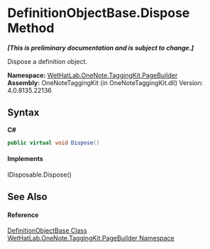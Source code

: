 # DefinitionObjectBase.Dispose Method 
 _**\[This is preliminary documentation and is subject to change.\]**_

Dispose a definition object.

**Namespace:**&nbsp;<a href="56352230-71f2-f4b7-63a8-983965663af5.md">WetHatLab.OneNote.TaggingKit.PageBuilder</a><br />**Assembly:**&nbsp;OneNoteTaggingKit (in OneNoteTaggingKit.dll) Version: 4.0.8135.22136

## Syntax

**C#**<br />
``` C#
public virtual void Dispose()
```


#### Implements
IDisposable.Dispose()<br />

## See Also


#### Reference
<a href="01a6f6f8-9cda-e956-272e-3b49a8fafa46.md">DefinitionObjectBase Class</a><br /><a href="56352230-71f2-f4b7-63a8-983965663af5.md">WetHatLab.OneNote.TaggingKit.PageBuilder Namespace</a><br />